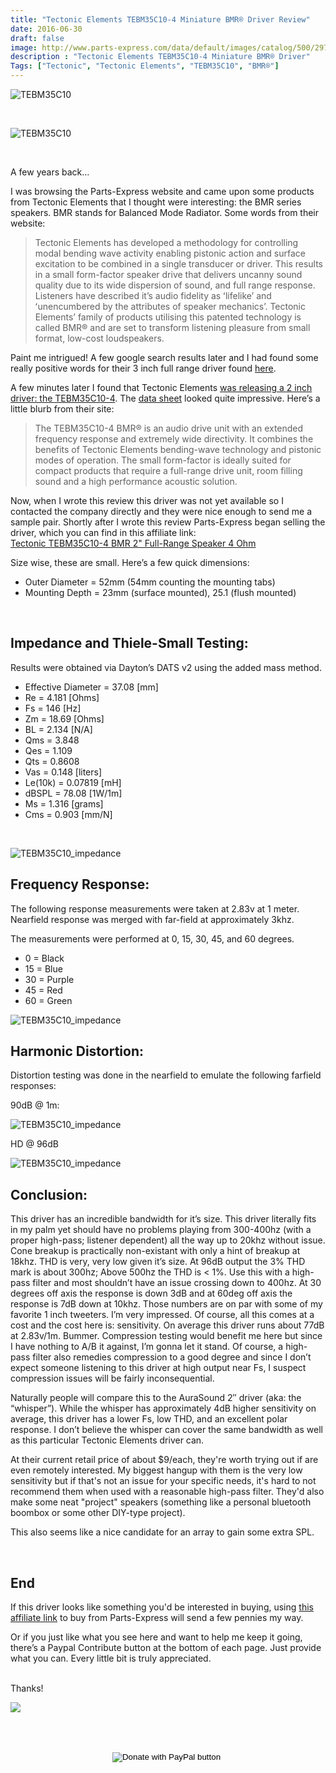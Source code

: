 ```yaml
---
title: "Tectonic Elements TEBM35C10-4 Miniature BMR® Driver Review"
date: 2016-06-30
draft: false
image: http://www.parts-express.com/data/default/images/catalog/500/297-216_HR_0.jpg
description : "Tectonic Elements TEBM35C10-4 Miniature BMR® Driver"
Tags: ["Tectonic", "Tectonic Elements", "TEBM35C10", "BMR®"]
---
```


![TEBM35C10](/images/Reviews/Drivers/Tectonics/TEBM35C10-4/IMG_3960.jpg)

<br>

![TEBM35C10](/images/Reviews/Drivers/Tectonics/TEBM35C10-4/IMG_3962.jpg)

<br>


A few years back...

I was browsing the Parts-Express website and came upon some products from Tectonic Elements that I thought were interesting: the BMR series speakers.  BMR stands for Balanced Mode Radiator.  Some words from their website:

<blockquote>Tectonic Elements has developed a methodology for controlling modal bending wave activity enabling pistonic action and surface excitation to be combined in a single transducer or driver. This results in a small form-factor speaker drive that delivers uncanny sound quality due to its wide dispersion of sound, and full range response. Listeners have described itʼs audio fidelity as ʻlifelikeʼ and ʻunencumbered by the attributes of speaker mechanicsʼ. Tectonic Elements’ family of products utilising this patented technology is called BMR® and are set to transform listening pleasure from small format, low-cost loudspeakers.</blockquote>

Paint me intrigued!  A few google search results later and I had found some really positive words for their 3 inch full range driver found [here](http://web.archive.org/web/20180408032538/http://www.parts-express.com/tectonic-elements-tebm46c20n-4b-bmr-3-full-range-speaker-4-ohm--297-2157).

A few minutes later I found that Tectonic Elements [was releasing a 2 inch driver: the TEBM35C10-4](http://web.archive.org/web/20180408032538/http://www.tectonicelements.com/tectonic-elements-packs-maximum-performance-in-a-new-miniature-bmr-speaker/).  The [data sheet](http://web.archive.org/web/20180408032538/http://www.tectonicelements.com/wp-content/uploads/2016/02/TEL-DS-TEBM35C10-4.pdf) looked quite impressive.  Here’s a little blurb from their site:

<blockquote>The TEBM35C10-4 BMR® is an audio drive unit with an extended frequency response and extremely wide directivity. It combines the benefits of Tectonic Elements bending-wave technology and pistonic modes of operation. The small form-factor is ideally suited for compact products that require a full-range drive unit, room filling sound and a high performance acoustic solution.</blockquote>

Now, when I wrote this review this driver was not yet available so I contacted the company directly and they were nice enough to send me a sample pair.  Shortly after I wrote this review Parts-Express began selling the driver, which you can find in this affiliate link:<br>
<a href="https://www.anrdoezrs.net/click-7732025-13715689?url=http%3A%2F%2Fwww.parts-express.com%2Ftectonic-tebm35c10-4-bmr-2-full-range-speaker-4-ohm--297-216&cjsku=297-216" target="_top">
Tectonic TEBM35C10-4 BMR 2&quot; Full-Range Speaker 4 Ohm</a><img src="https://www.ftjcfx.com/image-7732025-13715689" width="1" height="1" border="0"/>

Size wise, these are small.  Here’s a few quick dimensions:
* Outer Diameter = 52mm (54mm counting the mounting tabs)
* Mounting Depth = 23mm (surface mounted), 25.1 (flush mounted)

<br>

## Impedance and Thiele-Small Testing:

Results were obtained via Dayton’s DATS v2 using the added mass method.

* Effective Diameter = 37.08 [mm]
* Re = 4.181 [Ohms]
* Fs = 146 [Hz]
* Zm = 18.69 [Ohms]
* BL = 2.134 [N/A]
* Qms = 3.848
* Qes = 1.109
* Qts = 0.8608
* Vas = 0.148 [liters]
* Le(10k) = 0.07819 [mH]
* dBSPL = 78.08 [1W/1m]
* Ms = 1.316 [grams]
* Cms = 0.903 [mm/N]

<br>

![TEBM35C10_impedance](/images/Reviews/Drivers/Tectonics/TEBM35C10-4/tectonics-elements-tebm35c10-4-impedance.png)


## Frequency Response:

The following response measurements were taken at 2.83v at 1 meter.  Nearfield response was merged with far-field at approximately 3khz.

The measurements were performed at 0, 15, 30, 45, and 60 degrees.

* 0 = Black
* 15 = Blue
* 30 = Purple
* 45 = Red
* 60 = Green

![TEBM35C10_impedance](/images/Reviews/Drivers/Tectonics/TEBM35C10-4/FR-without-legend.png)

## Harmonic Distortion:

Distortion testing was done in the nearfield to emulate the following farfield responses:

90dB @ 1m:

![TEBM35C10_impedance](/images/Reviews/Drivers/Tectonics/TEBM35C10-4/HD--90dB.png)

HD @ 96dB

![TEBM35C10_impedance](/images/Reviews/Drivers/Tectonics/TEBM35C10-4/HD--96dB.png)





## Conclusion:

This driver has an incredible bandwidth for it’s size.  This driver literally fits in my palm yet should have no problems playing from 300-400hz (with a proper high-pass; listener dependent) all the way up to 20khz without issue.  Cone breakup is practically non-existant with only a hint of breakup at 18khz.  THD is very, very low given it’s size.  At 96dB output the 3% THD mark is about 300hz; Above 500hz the THD is < 1%.  Use this with a high-pass filter and most shouldn’t have an issue crossing down to 400hz.  At 30 degrees off axis the response is down 3dB and at 60deg off axis the response is 7dB down at 10khz.  Those numbers are on par with some of my favorite 1 inch tweeters.  I’m very impressed.  Of course, all this comes at a cost and the cost here is: sensitivity.  On average this driver runs about 77dB at 2.83v/1m.  Bummer.  Compression testing would benefit me here but since I have nothing to A/B it against, I’m gonna let it stand.  Of course, a high-pass filter also remedies compression to a good degree and since I don’t expect someone listening to this driver at high output near Fs, I suspect compression issues will be fairly inconsequential.

Naturally people will compare this to the AuraSound 2″ driver (aka: the “whisper”).  While the whisper has approximately 4dB higher sensitivity on average, this driver has a lower Fs, low THD, and an excellent polar response.  I don’t believe the whisper can cover the same bandwidth as well as this particular Tectonic Elements driver can.

At their current retail price of about $9/each, they're worth trying out if are even remotely interested. My biggest hangup with them is the very low sensitivity but if that's not an issue for your specific needs, it's hard to not recommend them when used with a reasonable high-pass filter.  They'd also make some neat "project" speakers (something like a personal bluetooth boombox or some other DIY-type project).

This also seems like a nice candidate for an array to gain some extra SPL.

<br>

## End

If this driver looks like something you'd be interested in buying, using [this affiliate link](https://www.jdoqocy.com/click-7732025-13715689?url=http%3A%2F%2Fwww.parts-express.com%2Ftectonic-tebm35c10-4-bmr-2-full-range-speaker-4-ohm--297-216&cjsku=297-216) to buy from Parts-Express will send a few pennies my way.

Or if you just like what you see here and want to help me keep it going, there’s a Paypal Contribute button at the bottom of each page.  Just provide what you can.  Every little bit is truly appreciated.

<br>Thanks!</b>

![](https://media.giphy.com/media/12s1nBpTB0BBJe/giphy.gif)


<br></br>
<center>
  <form action="https://www.paypal.com/cgi-bin/webscr" method="post" target="_top">
  <input type="hidden" name="cmd" value="_s-xclick" />
  <input type="hidden" name="hosted_button_id" value="52ANEATKE6JHQ" />
  <input type="image" src="https://www.dcrc.co/wp-content/uploads/2016/06/PayPal-Donate-Button-PNG-HD-300x103.png" border="0" name="submit" title="PayPal - The safer, easier way to pay online!" alt="Donate with PayPal button" />
  <img alt="" border="0" src="https://www.paypal.com/en_US/i/scr/pixel.gif" width="1" height="1" />
  </form>
<br></br>
</center>
